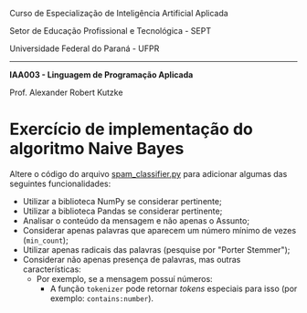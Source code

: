 Curso de Especialização de Inteligência Artificial Aplicada

Setor de Educação Profissional e Tecnológica - SEPT

Universidade Federal do Paraná - UFPR

---

**IAA003 - Linguagem de Programação Aplicada**

Prof. Alexander Robert Kutzke

# Exercício de implementação do algoritmo Naive Bayes

Altere o código do arquivo [spam_classifier.py](spam_classifier.py) para adicionar
algumas das seguintes funcionalidades:

- Utilizar a biblioteca NumPy se considerar pertinente;
- Utilizar a biblioteca Pandas se considerar pertinente;
- Analisar o conteúdo da mensagem e não apenas o Assunto;
- Considerar apenas palavras que aparecem um número mínimo de vezes 
  (`min_count`);
- Utilizar apenas radicais das palavras (pesquise por "Porter Stemmer");
- Considerar não apenas presença de palavras, mas outras características:
  - Por exemplo, se a mensagem possuí números:
    - A função `tokenizer` pode retornar *tokens* especiais para isso (por exemplo: 
      `contains:number`).
